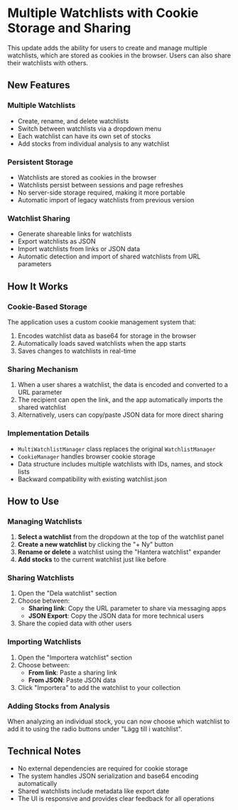 # Multiple Watchlists with Cookie Storage and Sharing

This update adds the ability for users to create and manage multiple watchlists, which are stored as cookies in the browser. Users can also share their watchlists with others.

## New Features

### Multiple Watchlists
- Create, rename, and delete watchlists
- Switch between watchlists via a dropdown menu
- Each watchlist can have its own set of stocks
- Add stocks from individual analysis to any watchlist

### Persistent Storage
- Watchlists are stored as cookies in the browser
- Watchlists persist between sessions and page refreshes
- No server-side storage required, making it more portable
- Automatic import of legacy watchlists from previous version

### Watchlist Sharing
- Generate shareable links for watchlists
- Export watchlists as JSON
- Import watchlists from links or JSON data
- Automatic detection and import of shared watchlists from URL parameters

## How It Works

### Cookie-Based Storage
The application uses a custom cookie management system that:
1. Encodes watchlist data as base64 for storage in the browser
2. Automatically loads saved watchlists when the app starts
3. Saves changes to watchlists in real-time

### Sharing Mechanism
1. When a user shares a watchlist, the data is encoded and converted to a URL parameter
2. The recipient can open the link, and the app automatically imports the shared watchlist
3. Alternatively, users can copy/paste JSON data for more direct sharing

### Implementation Details
- `MultiWatchlistManager` class replaces the original `WatchlistManager`
- `CookieManager` handles browser cookie storage
- Data structure includes multiple watchlists with IDs, names, and stock lists
- Backward compatibility with existing watchlist.json

## How to Use

### Managing Watchlists
1. **Select a watchlist** from the dropdown at the top of the watchlist panel
2. **Create a new watchlist** by clicking the "+ Ny" button
3. **Rename or delete** a watchlist using the "Hantera watchlist" expander
4. **Add stocks** to the current watchlist just like before

### Sharing Watchlists
1. Open the "Dela watchlist" section
2. Choose between:
   - **Sharing link**: Copy the URL parameter to share via messaging apps
   - **JSON Export**: Copy the JSON data for more technical users
3. Share the copied data with other users

### Importing Watchlists
1. Open the "Importera watchlist" section
2. Choose between:
   - **From link**: Paste a sharing link
   - **From JSON**: Paste JSON data
3. Click "Importera" to add the watchlist to your collection

### Adding Stocks from Analysis
When analyzing an individual stock, you can now choose which watchlist to add it to using the radio buttons under "Lägg till i watchlist".

## Technical Notes

- No external dependencies are required for cookie storage
- The system handles JSON serialization and base64 encoding automatically
- Shared watchlists include metadata like export date
- The UI is responsive and provides clear feedback for all operations
